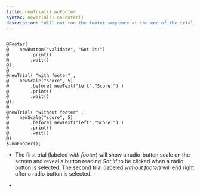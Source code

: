```yaml
---
title: newTrial().noFooter
syntax: newTrial().noFooter()
description: "Will not run the footer sequence at the end of the trial."
---
```


<!--more-->

<pre><code class="language-diff-javascript diff-highlight try-data">
@Footer(
@    newButton("validate", "Got it!")
@        .print()
@        .wait()
@);
@
@newTrial( "with footer" ,
@    newScale("score", 5)
@        .before( newText("left","Score:") )
@        .print()
@        .wait()
@);
@  
@newTrial( "without footer" ,
@    newScale("score", 5)
@        .before( newText("left","Score:") )
@        .print()
@        .wait()
@)
$.noFooter();
</code></pre>

+ The first trial (labeled *with footer*) will show a radio-button scale on the screen and reveal a button reading *Got it!* to be clicked when a radio button is selected. The second trial (labeled *without footer*) will end right after a radio button is selected.

+ 		
